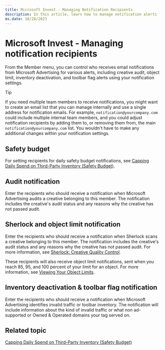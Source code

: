 ```yaml
---
title: Microsoft Invest - Managing Notification Recipients
description: In this article, learn how to manage notification alerts for creative audit, object limit, inventory deactivation, and toolbar flags.
ms.date: 10/28/2023
---
```


# Microsoft Invest - Managing notification recipients

From the Member menu, you can control who receives email notifications from Microsoft Advertising for various alerts, including creative audit, object limit, inventory deactivation, and toolbar flag alerts using your notification settings.

> [!TIP]
> If you need multiple team members to receive notifications, you might want to create an email list that you can manage internally and use a single address for notification emails. For example, `notification@yourcompany.com` could include multiple internal team members, and you could adjust notification recipients by adding them to, or removing them from, the main `notification@yourcompany.com` list. You wouldn't have to make any additional changes within your notification settings.

## Safety budget

For setting recipients for daily safety budget notifications, see [Capping Daily Spend on Third-Party Inventory (Safety Budget)](capping-daily-spend-on-third-party-inventory-safety-budget.md).

## Audit notification

Enter the recipients who should receive a notification when Microsoft Advertising audits a creative belonging to this member. The notification includes the creative's audit status and any reasons why the creative has not passed audit.

## Sherlock and object limit notification

Enter the recipients who should receive a notification when Sherlock scans a creative belonging to this member. The notification includes the creative's audit status and any reasons why the creative has not passed audit. For more information, see [Sherlock: Creative Quality Control](sherlock-creative-quality-control.md).

These recipients will also receive object limit notifications, sent when you reach 85, 95, and 100 percent of your limit for an object. For more information, see [Viewing Your Object Limits](viewing-your-object-limits.md).

## Inventory deactivation & toolbar flag notification

Enter the recipients who should receive a notification when Microsoft Advertising identifies invalid traffic or toolbar inventory. The notification will include information about the kind of invalid traffic or what non ad-supported or Owned & Operated domains your tag served on.

## Related topic

[Capping Daily Spend on Third-Party Inventory (Safety Budget)](capping-daily-spend-on-third-party-inventory-safety-budget.md)
